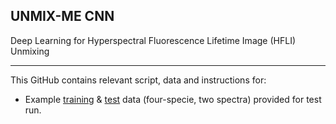 ## UNMIX-ME CNN
Deep Learning for Hyperspectral Fluorescence Lifetime Image (HFLI) Unmixing

--------------------------------------------------------------

This GitHub contains relevant script, data and instructions for:
  * Example [training](https://figshare.com/account/projects/70235/articles/9995717) & [test](https://figshare.com/account/projects/70235/articles/9995723) data (four-specie, two spectra) provided for test run.
